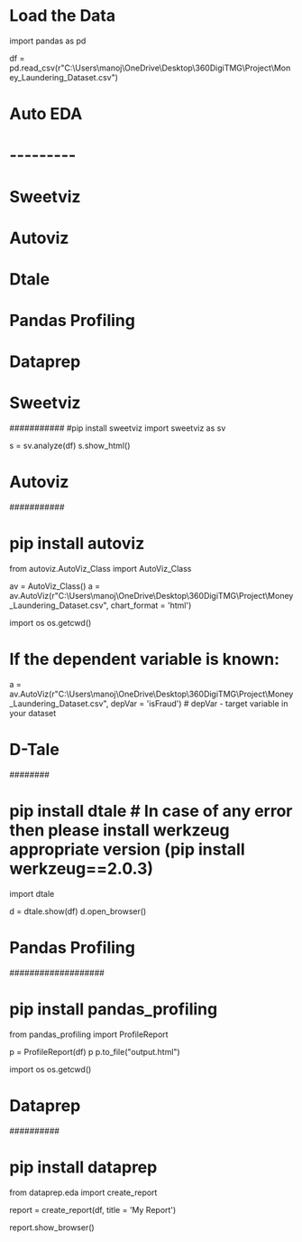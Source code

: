 # Load the Data
import pandas as pd

df = pd.read_csv(r"C:\Users\manoj\OneDrive\Desktop\360DigiTMG\Project\Money_Laundering_Dataset.csv")

# Auto EDA
# ---------
# Sweetviz
# Autoviz
# Dtale
# Pandas Profiling
# Dataprep


# Sweetviz
###########
#pip install sweetviz
import sweetviz as sv

s = sv.analyze(df)
s.show_html()


# Autoviz
###########
# pip install autoviz
from autoviz.AutoViz_Class import AutoViz_Class

av = AutoViz_Class()
a = av.AutoViz(r"C:\Users\manoj\OneDrive\Desktop\360DigiTMG\Project\Money_Laundering_Dataset.csv", chart_format = 'html')

import os
os.getcwd()

# If the dependent variable is known:
a = av.AutoViz(r"C:\Users\manoj\OneDrive\Desktop\360DigiTMG\Project\Money_Laundering_Dataset.csv", depVar = 'isFraud') # depVar - target variable in your dataset



# D-Tale
########

# pip install dtale   # In case of any error then please install werkzeug appropriate version (pip install werkzeug==2.0.3)
import dtale

d = dtale.show(df)
d.open_browser()


# Pandas Profiling
###################

# pip install pandas_profiling
from pandas_profiling import ProfileReport 

p = ProfileReport(df)
p
p.to_file("output.html")

import os
os.getcwd()

# Dataprep
##########

# pip install dataprep
from dataprep.eda import create_report

report = create_report(df, title = 'My Report')

report.show_browser()
